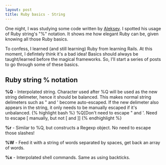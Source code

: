 ```yaml
---
layout: post
title: Ruby basics - String
---
```

One night, I was studying some code written by [Aleksey](https://twitter.com/spyromus). I spotted his usage of Ruby string's "%" notation. It shows me how elegant Ruby can be, given knowing all those Ruby basics.

To confess, I learned (and still learning) Ruby from learning Rails. At this moment, I defintely think it's a bad idea! Basics should always be taught/learned before the magical frameworks. So, I'll start a series of posts to go through some of these basics.

## Ruby string % notation

**%Q** - Interpolated string. Character used after %Q will be used as the new string delimeter, hence it should be balanced. This makes normal string delimeters such as " and ' become auto-escaped. If the new delimeter also appears in the string, it only needs to be manually escaped if it's unbalanced.
{% highlight bash %}
%Q[Don't need to escape " and '. Need to escape \[ manually, but not [ and ]]
{% endhighlight %}

**%r** - Similar to %Q, but constructs a Regexp object. No need to escape those slashes!

**%W** - Feed it with a string of words separated by spaces, get back an array of words.

**%x** - Interpolated shell commands. Same as using backticks.